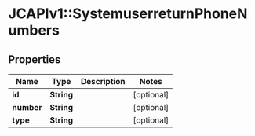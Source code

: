 # JCAPIv1::SystemuserreturnPhoneNumbers

## Properties
Name | Type | Description | Notes
------------ | ------------- | ------------- | -------------
**id** | **String** |  | [optional] 
**number** | **String** |  | [optional] 
**type** | **String** |  | [optional] 


